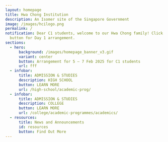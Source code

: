 ```yaml
---
layout: homepage
title: Hwa Chong Institution
description: An Isomer site of the Singapore Government
image: /images/hcilogo.png
permalink: /
notification: Dear C1 students, welcome to our Hwa Chong family! Click below
  button for Day 1 arrangement.
sections:
  - hero:
      background: /images/homepage_banner_v3.gif
      variant: center
      button: Arrangement for 5 – 7 Feb 2025 for C1 students
      url: fff
  - infobar:
      title: ADMISSION & STUDIES
      description: HIGH SCHOOL
      button: LEARN MORE
      url: /high-school/academic-prog/
  - infobar:
      title: ADMISSION & STUDIES
      description: COLLEGE
      button: LEARN MORE
      url: /college/academic-programmes/academics/
  - resources:
      title: News and Announcements
      id: resources
      button: Find Out More
---
```

